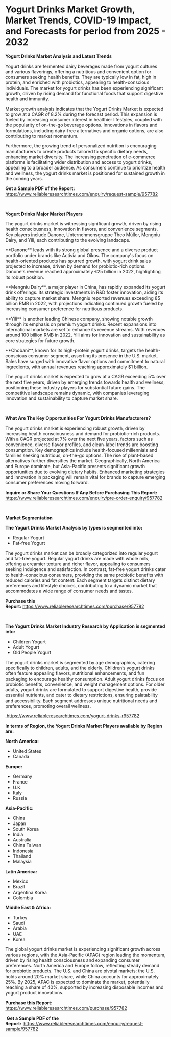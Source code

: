 <p><h1>Yogurt Drinks Market Growth, Market Trends, COVID-19 Impact, and Forecasts for period from 2025 - 2032</h1></p><p><strong>Yogurt Drinks Market Analysis and Latest Trends</strong></p>
<p><p>Yogurt drinks are fermented dairy beverages made from yogurt cultures and various flavorings, offering a nutritious and convenient option for consumers seeking health benefits. They are typically low in fat, high in protein, and enriched with probiotics, appealing to health-conscious individuals. The market for yogurt drinks has been experiencing significant growth, driven by rising demand for functional foods that support digestive health and immunity.</p><p>Market growth analysis indicates that the Yogurt Drinks Market is expected to grow at a CAGR of 8.2% during the forecast period. This expansion is fueled by increasing consumer interest in healthier lifestyles, coupled with the popularity of on-the-go beverage options. Innovations in flavors and formulations, including dairy-free alternatives and organic options, are also contributing to market momentum. </p><p>Furthermore, the growing trend of personalized nutrition is encouraging manufacturers to create products tailored to specific dietary needs, enhancing market diversity. The increasing penetration of e-commerce platforms is facilitating wider distribution and access to yogurt drinks, appealing to a broader audience. As consumers continue to prioritize health and wellness, the yogurt drinks market is positioned for sustained growth in the coming years.</p></p>
<p><strong>Get a Sample PDF of the Report:&nbsp;</strong> <a href="https://www.reliableresearchtimes.com/enquiry/request-sample/957782?utm_campaign=2186&utm_medium=2&utm_source=Github&utm_content=ia&utm_term=17042025&utm_id=yogurt-drinks">https://www.reliableresearchtimes.com/enquiry/request-sample/957782</a></p>
<p>&nbsp;</p>
<p><strong>Yogurt Drinks Major Market Players</strong></p>
<p><p>The yogurt drinks market is witnessing significant growth, driven by rising health consciousness, innovation in flavors, and convenience segments. Key players include Danone, Unternehmensgruppe Theo Müller, Mengniu Dairy, and Yili, each contributing to the evolving landscape.</p><p>**Danone** leads with its strong global presence and a diverse product portfolio under brands like Activia and Oikos. The company's focus on health-oriented products has spurred growth, with yogurt drink sales projected to increase, driven by demand for probiotic-rich options. Danone's revenue reached approximately €25 billion in 2022, highlighting its robust position.</p><p>**Mengniu Dairy**, a major player in China, has rapidly expanded its yogurt drink offerings. Its strategic investments in R&D foster innovation, aiding its ability to capture market share. Mengniu reported revenues exceeding 85 billion RMB in 2022, with projections indicating continued growth fueled by increasing consumer preference for nutritious products.</p><p>**Yili** is another leading Chinese company, showing notable growth through its emphasis on premium yogurt drinks. Recent expansions into international markets are set to enhance its revenue streams. With revenues around 100 billion RMB in 2022, Yili aims for innovation and sustainability as core strategies for future growth.</p><p>**Chobani**, known for its high-protein yogurt drinks, targets the health-conscious consumer segment, asserting its presence in the U.S. market. Sales have surged with innovative flavor options and commitment to natural ingredients, with annual revenues reaching approximately $1 billion.</p><p>The yogurt drinks market is expected to grow at a CAGR exceeding 5% over the next five years, driven by emerging trends towards health and wellness, positioning these industry players for substantial future gains. The competitive landscape remains dynamic, with companies leveraging innovation and sustainability to capture market share.</p></p>
<p>&nbsp;</p>
<p><strong>What Are The Key Opportunities For Yogurt Drinks Manufacturers?</strong></p>
<p><p>The yogurt drinks market is experiencing robust growth, driven by increasing health consciousness and demand for probiotic-rich products. With a CAGR projected at 7% over the next five years, factors such as convenience, diverse flavor profiles, and clean-label trends are boosting consumption. Key demographics include health-focused millennials and families seeking nutritious, on-the-go options. The rise of plant-based alternatives further diversifies the market. Geographically, North America and Europe dominate, but Asia-Pacific presents significant growth opportunities due to evolving dietary habits. Enhanced marketing strategies and innovation in packaging will remain vital for brands to capture emerging consumer preferences moving forward.</p></p>
<p><strong>Inquire or Share Your Questions If Any Before Purchasing This Report:</strong> <a href="https://www.reliableresearchtimes.com/enquiry/pre-order-enquiry/957782?utm_campaign=2186&utm_medium=2&utm_source=Github&utm_content=ia&utm_term=17042025&utm_id=yogurt-drinks">https://www.reliableresearchtimes.com/enquiry/pre-order-enquiry/957782</a></p>
<p>&nbsp;</p>
<p><strong>Market Segmentation</strong></p>
<p><strong>The Yogurt Drinks Market Analysis by types is segmented into:</strong></p>
<p><ul><li>Regular Yogurt</li><li>Fat-free Yogurt</li></ul></p>
<p><p>The yogurt drinks market can be broadly categorized into regular yogurt and fat-free yogurt. Regular yogurt drinks are made with whole milk, offering a creamier texture and richer flavor, appealing to consumers seeking indulgence and satisfaction. In contrast, fat-free yogurt drinks cater to health-conscious consumers, providing the same probiotic benefits with reduced calories and fat content. Each segment targets distinct dietary preferences and lifestyle choices, contributing to a dynamic market that accommodates a wide range of consumer needs and tastes.</p></p>
<p><strong>Purchase this Report:&nbsp;</strong><a href="https://www.reliableresearchtimes.com/purchase/957782?utm_campaign=2186&utm_medium=2&utm_source=Github&utm_content=ia&utm_term=17042025&utm_id=yogurt-drinks">https://www.reliableresearchtimes.com/purchase/957782</a></p>
<p>&nbsp;</p>
<p><strong>The Yogurt Drinks Market Industry Research by Application is segmented into:</strong></p>
<p><ul><li>Children Yogurt</li><li>Adult Yogurt</li><li>Old People Yogurt</li></ul></p>
<p><p>The yogurt drinks market is segmented by age demographics, catering specifically to children, adults, and the elderly. Children’s yogurt drinks often feature appealing flavors, nutritional enhancements, and fun packaging to encourage healthy consumption. Adult yogurt drinks focus on probiotic benefits, convenience, and weight management options. For older adults, yogurt drinks are formulated to support digestive health, provide essential nutrients, and cater to dietary restrictions, ensuring palatability and accessibility. Each segment addresses unique nutritional needs and preferences, promoting overall wellness.</p></p>
<p><a href="https://www.reliableresearchtimes.com/yogurt-drinks-r957782?utm_campaign=2186&utm_medium=2&utm_source=Github&utm_content=ia&utm_term=17042025&utm_id=yogurt-drinks">&nbsp;https://www.reliableresearchtimes.com/yogurt-drinks-r957782</a></p>
<p><strong>In terms of Region, the Yogurt Drinks Market Players available by Region are:</strong></p>
<p>
    <p> <strong> North America: </strong>
        <ul>
            <li>United States</li>
            <li>Canada</li>
        </ul>
        </p> 
    <p> <strong> Europe: </strong>
        <ul>
            <li>Germany</li>
            <li>France</li>
            <li>U.K.</li>
            <li>Italy</li>
            <li>Russia</li>
        </ul>
        </p> 
    <p> <strong> Asia-Pacific: </strong>
        <ul>
            <li>China</li>
            <li>Japan</li>
            <li>South Korea</li>
            <li>India</li>
            <li>Australia</li>
            <li>China Taiwan</li>
            <li>Indonesia</li>
            <li>Thailand</li>
            <li>Malaysia</li>
        </ul>
        </p> 
    <p> <strong> Latin America: </strong>
        <ul>
            <li>Mexico</li>
            <li>Brazil</li>
            <li>Argentina Korea</li>
            <li>Colombia</li>
        </ul>
        </p> 
    <p> <strong> Middle East & Africa: </strong>
        <ul>
            <li>Turkey</li>
            <li>Saudi</li>
            <li>Arabia</li>
            <li>UAE</li>
            <li>Korea</li>
        </ul>
    </p>
    </p>
<p><p>The global yogurt drinks market is experiencing significant growth across various regions, with the Asia-Pacific (APAC) region leading the momentum, driven by rising health consciousness and expanding consumer preferences. North America and Europe follow, reflecting steady demand for probiotic products. The U.S. and China are pivotal markets: the U.S. holds around 20% market share, while China accounts for approximately 25%. By 2025, APAC is expected to dominate the market, potentially reaching a share of 40%, supported by increasing disposable incomes and yogurt product innovations.</p></p>
<p><strong>Purchase this Report: </strong><a href="https://www.reliableresearchtimes.com/purchase/957782?utm_campaign=2186&utm_medium=2&utm_source=Github&utm_content=ia&utm_term=17042025&utm_id=yogurt-drinks">https://www.reliableresearchtimes.com/purchase/957782</a></p>
<p>&nbsp;<strong>Get a Sample PDF of the Report:&nbsp;&nbsp;</strong><a href="https://www.reliableresearchtimes.com/enquiry/request-sample/957782?utm_campaign=2186&utm_medium=2&utm_source=Github&utm_content=ia&utm_term=17042025&utm_id=yogurt-drinks">https://www.reliableresearchtimes.com/enquiry/request-sample/957782</a></p>
<p><strong></strong></p>
<p><p></p><p></p><p></p></p>